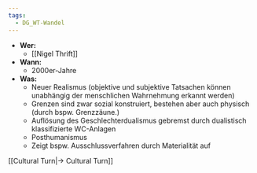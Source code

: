 ```yaml
---
tags:
  - DG_WT-Wandel
---
```


- **Wer:**
	- [[Nigel Thrift]]
- **Wann:**
	- 2000er-Jahre
- **Was:**
	- Neuer Realismus (objektive und subjektive Tatsachen können unabhängig der menschlichen Wahrnehmung erkannt werden)
	- Grenzen sind zwar sozial konstruiert, bestehen aber auch physisch (durch bspw. Grenzzäune.)
	- Auflösung des Geschlechterdualismus gebremst durch dualistisch klassifizierte WC-Anlagen
	- Posthumanismus
	- Zeigt bspw. Ausschlussverfahren durch Materialität auf

[[Cultural Turn|→ Cultural Turn]]